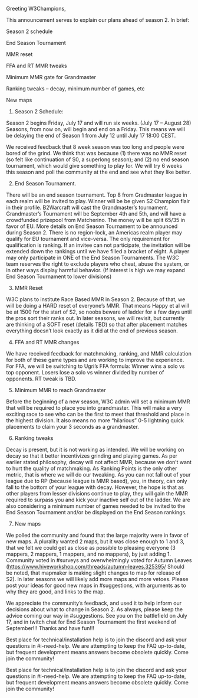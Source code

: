 Greeting W3Champions,

This announcement serves to explain our plans ahead of season 2.  In brief:

Season 2 schedule

End Season Tournament

MMR reset

FFA and RT MMR tweaks

Minimum MMR gate for Grandmaster

Ranking tweaks – decay, minimum number of games, etc

New maps

1. Season 2 Schedule:

Season 2 begins Friday, July 17 and will run six weeks.  (July 17 – August 28) Seasons, from now on, will begin and end on a Friday.  This means we will be delaying the end of Season 1 from July 12 until July 17 18:00 CEST.

We received feedback that 8 week season was too long and people were bored of the grind.  We think that was because (1) there was no MMR reset (so felt like continuation of S0, a superlong season); and (2)  no end season tournament, which would give something to play for. We will try 6 weeks this season and poll the community at the end and see what they like better.


2.  End Season Tournament.

There will be an end season tournament. Top 8 from Gradmaster league in each realm will be invited to play.  Winner will be be given S2 Champion flair in their profile.  B2Warcraft will cast the Grandmaster’s tournament.  Grandmaster’s Tournament will be September 4th and 5th, and will have a crowdfunded prizepool from Matcherino.  The money will be split 65/35 in favor of EU. More details on End Season Tournament to be announced during Season 2. There is no region-lock, an Americas realm player may qualify for EU tournament and vice-versa.  The only requirement for qualification is ranking. If an invitee can not participate, the invitation will be extended down the rankings until we have filled a bracket of eight. A player may only participate in ONE of the End Season Tournaments. The W3C team reserves the right to exclude players who cheat, abuse the system, or in other ways display harmful behavior. (If interest is high we may expand End Season Tournament to lower divisions)


3. MMR Reset

W3C plans to institute Race Based MMR in Season 2. Because of that, we will be doing a HARD reset of everyone’s MMR. That means Happy et al will be at 1500 for the start of S2, so noobs beware of ladder for a few days until the pros sort their ranks out.  In later seasons, we will revisit, but currently are thinking of a SOFT reset (details TBD) so that after placement matches everything doesn’t look exactly as it did at the end of previous season.

4.  FFA and RT MMR changes

We have received feedback for matchmaking, ranking, and MMR calculation for both of these game types and are working to improve the experience. For FFA, we will be switching to Ugri’s FFA formula:  Winner wins a solo vs top opponent.  Losers lose a solo vs winner divided by number of opponents.  RT tweak is TBD.

5. Minimum MMR to reach Grandmaster

Before the beginning of a new season, W3C admin will set a minimum MMR that will be required to place you into grandmaster.  This will make a very exciting race to see who can be the first to meet that threshold and place in the highest division.  It also means no more “hilarious” 0-5 lightning quick placements to claim your 3 seconds as a grandmaster.

6. Ranking tweaks

Decay is present, but it is not working as intended.  We will be working on decay so that it better incentivizes grinding and playing games. As per earlier stated philosophy, decay will not affect MMR, because we don’t want to hurt the quality of matchmaking. As Ranking Points is the only other metric, that is where we will do our tweaking.  As you can not fall out of your league due to RP (because league is MMR based), you, in theory, can only fall to the bottom of your league with decay.  However, the hope is that as other players from lesser divisions continue to play, they will gain the MMR required to surpass you and kick your inactive self out of the ladder.  We are also considering a minimum number of games needed to be invited to the End Season Tournament and/or be displayed on the End Season rankings.

7. New maps

We polled the community and found that the large majority were in favor of new maps.  A plurality wanted 2 maps, but it was close enough to 1 and 3, that we felt we could get as close as possible to pleasing everyone (3 mappers, 2 mappers, 1 mappers, and no mappers), by just adding 1.  Community voted in #surveys and overwhelmingly voted for Autumn Leaves (https://www.hiveworkshop.com/threads/autumn-leaves.325395/ Should be noted, that mapmaker is making slight changes to map for release of S2). In later seasons we will likely add more maps and more vetoes.  Please post your ideas for good new maps in #suggestions, with arguments as to why they are good, and links to the map.

We appreciate the community’s feedback, and used it to help inform our decisions about what to change in Season 2.  As always, please keep the advice coming our way in #suggestions.  See you on the battlefield on July 17, and in twitch chat for End Season Tournament the first weekend of September!!!  Thanks and have fun!!!

Best place for technical/installation help is to join the discord and ask your questions in #i-need-help.  We are attempting to keep the FAQ up-to-date, but frequent development means answers become obsolete quickly.  Come join the community!

Best place for technical/installation help is to join the discord and ask your questions in #i-need-help. We are attempting to keep the FAQ up-to-date, but frequent development means answers become obsolete quickly. Come join the community!
